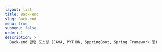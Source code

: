 ```yaml
---
layout: list
title: Back-end 
slug: Back-end
menu: true
submenu: false
order: 1
description: >
  Back-end 관련 포스팅 (JAVA, PYTHON, SppringBoot, Spring Framework 등) 
---
```

